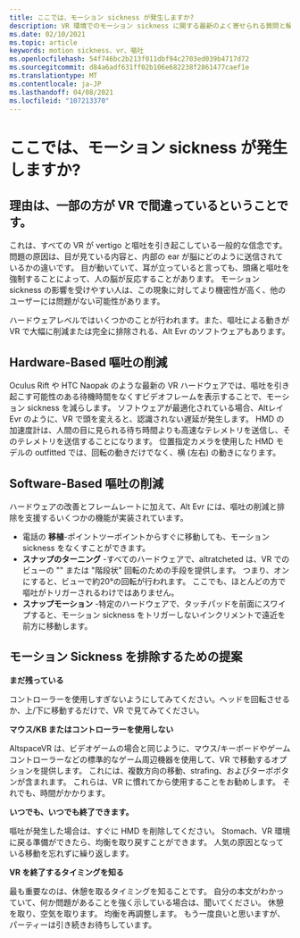 ```yaml
---
title: ここでは、モーション sickness が発生しますか?
description: VR 環境でのモーション sickness に関する最新のよく寄せられる質問と解決策について、最新情報を入手してください。
ms.date: 02/10/2021
ms.topic: article
keywords: motion sickness、vr、嘔吐
ms.openlocfilehash: 54f746bc2b213f011dbf94c2703ed039b4717d72
ms.sourcegitcommit: d84a6adf631ff02b106e682238f2861477caef1e
ms.translationtype: MT
ms.contentlocale: ja-JP
ms.lasthandoff: 04/08/2021
ms.locfileid: "107213370"
---
```

# <a name="will-altspacevr-cause-motion-sickness"></a>ここでは、モーション sickness が発生しますか?

## <a name="why-do-some-people-feel-ill-in-vr"></a>理由は、一部の方が VR で間違っているということです。

これは、すべての VR が vertigo と嘔吐を引き起こしている一般的な信念です。 問題の原因は、目が見ている内容と、内部の ear が脳にどのように送信されているかの違いです。 目が動いていて、耳が立っていると言っても、頭痛と嘔吐を強制することによって、人の脳が反応することがあります。 モーション sickness の影響を受けやすい人は、この現象に対してより機密性が高く、他のユーザーには問題がない可能性があります。 

ハードウェアレベルではいくつかのことが行われます。また、嘔吐による動きが VR で大幅に削減または完全に排除される、Alt Evr のソフトウェアもあります。

## <a name="hardware-based-nausea-reduction"></a>Hardware-Based 嘔吐の削減

Oculus Rift や HTC Naopak のような最新の VR ハードウェアでは、嘔吐を引き起こす可能性のある待機時間をなくすビデオフレームを表示することで、モーション sickness を減らします。 ソフトウェアが最適化されている場合、Altレイ Evr のように、VR で頭を変えると、認識されない遅延が発生します。 HMD の加速度計は、人間の目に見られる待ち時間よりも高速なテレメトリを送信し、そのテレメトリを送信することになります。 位置指定カメラを使用した HMD モデルの outfitted では、回転の動きだけでなく、横 (左右) の動きになります。

## <a name="software-based-nausea-reduction"></a>Software-Based 嘔吐の削減

ハードウェアの改善とフレームレートに加えて、Alt Evr には、嘔吐の削減と排除を支援するいくつかの機能が実装されています。

* 電話の **移植**-ポイントツーポイントからすぐに移動しても、モーション sickness をなくすことができます。
* **スナップのターニング** -すべてのハードウェアで、altratcheted は、VR でのビューの "" または "階段状" 回転のための手段を提供します。 つまり、オンにすると、ビューで約20°の回転が行われます。 ここでも、ほとんどの方で嘔吐がトリガーされるわけではありません。
* **スナップモーション** -特定のハードウェアで、タッチパッドを前面にスワイプすると、モーション sickness をトリガーしないインクリメントで遠近を前方に移動します。 
 
## <a name="suggestions-for-eliminating-motion-sickness"></a>モーション Sickness を排除するための提案

**まだ残っている**

コントローラーを使用しすぎないようにしてみてください。ヘッドを回転させるか、上/下に移動するだけで、VR で見てみてください。

**マウス/KB またはコントローラーを使用しない**

AltspaceVR は、ビデオゲームの場合と同じように、マウス/キーボードやゲームコントローラーなどの標準的なゲーム周辺機器を使用して、VR で移動するオプションを提供します。 これには、複数方向の移動、strafing、およびターボボタンが含まれます。 これらは、VR に慣れてから使用することをお勧めします。 それでも、時間がかかります。

**いつでも、いつでも終了できます。**

嘔吐が発生した場合は、すぐに HMD を削除してください。 Stomach、VR 環境に戻る準備ができたら、均衡を取り戻すことができます。 人気の原因となっている移動を忘れずに繰り返します。

**VR を終了するタイミングを知る**

最も重要なのは、休憩を取るタイミングを知ることです。 自分の本文がわかっていて、何か問題があることを強く示している場合は、聞いてください。 休憩を取り、空気を取ります。 均衡を再調整します。 もう一度良いと思いますが、パーティーは引き続きお待ちしています。